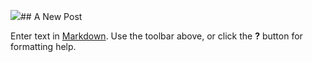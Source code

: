 ![]({{site.baseurl}}/img/bg-home-2.jpg)## A New Post

Enter text in [Markdown](http://daringfireball.net/projects/markdown/). Use the toolbar above, or click the **?** button for formatting help.
